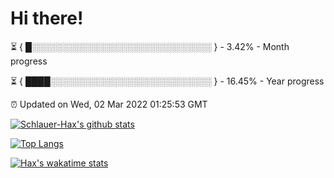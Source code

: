 # Hi there!

⏳ { █░░░░░░░░░░░░░░░░░░░░░░░░░░░░░ } - 3.42% - Month progress

⏳ { ████░░░░░░░░░░░░░░░░░░░░░░░░░░ } - 16.45% - Year progress

⏰ Updated on Wed, 02 Mar 2022 01:25:53 GMT


[![Schlauer-Hax's github stats](https://github-readme-stats.vercel.app/api?username=Schlauer-Hax&show_icons=true&theme=dark&count_private=true)](https://github.com/Schlauer-Hax)


[![Top Langs](https://github-readme-stats.vercel.app/api/top-langs/?username=Schlauer-Hax&layout=compact&theme=dark)](https://github.com/Schlauer-Hax?tab=repositories)


[![Hax's wakatime stats](https://github-readme-stats.vercel.app/api/wakatime?username=Hax&theme=dark)](https://wakatime.com/@Hax)


